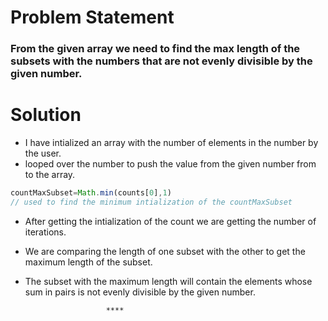 # Problem Statement
### From the given array we need to find the max length of the subsets with the numbers that are not evenly divisible by the given number.
# Solution
- I have intialized an array with the number of elements in the number by the user.
- looped over the number to push the value from the given number from to the array.
```JavaScript
countMaxSubset=Math.min(counts[0],1)
// used to find the minimum intialization of the countMaxSubset
```
- After getting the intialization of the count we are getting the number of iterations.
- We are comparing the length of one  subset with the other  to get the maximum length of the subset.
- The subset with the maximum length will contain the elements whose sum in pairs is not evenly divisible by the given number.
            
                        ****